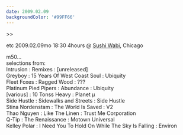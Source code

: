 ```yaml
---
date: 2009.02.09
backgroundColor: '#99FF66'
---
```


\>>


etc 2009.02.09mo 18:30 4hours @ [Sushi Wabi](http://www.sushiwabi.com/), Chicago  

m50...  
selections from:  
Intrusion : Remixes : \[unreleased\]  
Greyboy : 15 Years Of West Coast Soul : Ubiquity  
Fleet Foxes : Ragged Wood : ???  
Platinum Pied Pipers : Abundance : Ubiquity  
\[various\] : 10 Tonss Heavy : Planet µ  
Side Hustle : Sidewalks and Streets : Side Hustle  
Stina Nordenstam : The World Is Saved : V2  
Thao Nguyen : Like The Linen : Trust Me Corporation  
Q-Tip : The Renaissance : Motown Universal  
Kelley Polar : I Need You To Hold On While The Sky Is Falling : Environ
